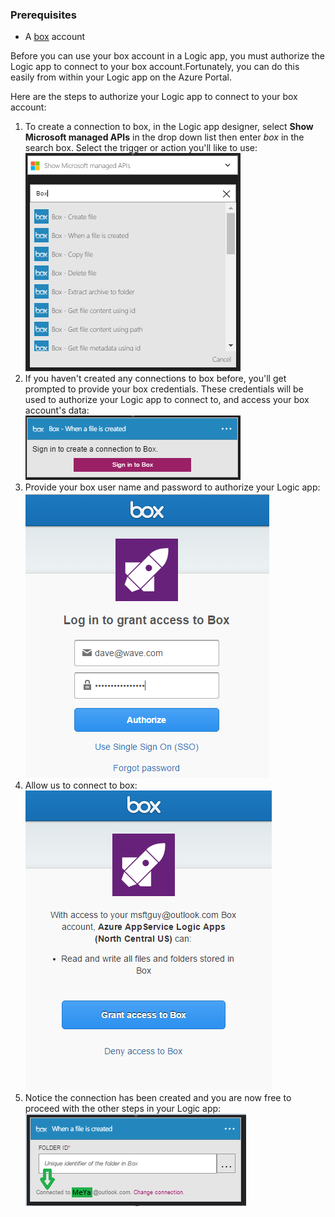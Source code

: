 ### <a name="prerequisites"></a>Prerequisites
* A [box](http://box.com) account  

Before you can use your box account in a Logic app, you must authorize the Logic app to connect to your box account.Fortunately, you can do this easily from within your Logic app on the Azure Portal.  

Here are the steps to authorize your Logic app to connect to your box account:  

1. To create a connection to box, in the Logic app designer, select **Show Microsoft managed APIs** in the drop down list then enter *box* in the search box. Select the trigger or action you'll like to use:  
   ![box connection creation step](./media/connectors-create-api-box/box-1.png)  
2. If you haven't created any connections to box before, you'll get prompted to provide your box credentials. These credentials will be used to authorize your Logic app to connect to, and access your box account's data:  
   ![box connection creation step](./media/connectors-create-api-box/box-2.png)  
3. Provide your box user name and password to authorize your Logic app:  
   ![box connection creation step](./media/connectors-create-api-box/box-3.png)  
4. Allow us to connect to box:  
   ![box connection creation step](./media/connectors-create-api-box/box-4.png)  
5. Notice the connection has been created and you are now free to proceed with the other steps in your Logic app:  
   ![box connection creation step](./media/connectors-create-api-box/box-5.png)  

